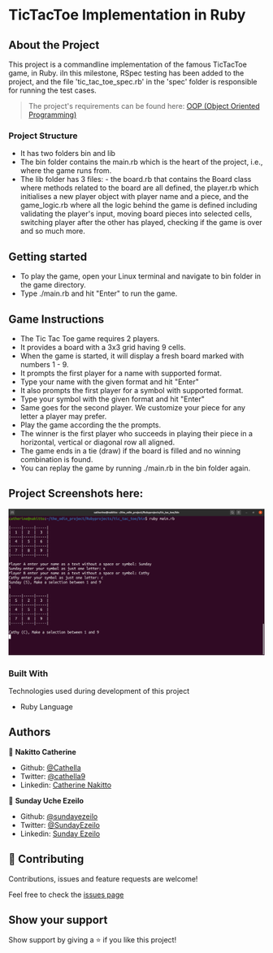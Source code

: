 # TicTacToe Implementation in Ruby

## About the Project
This project is a commandline implementation of the famous TicTacToe game, in Ruby. iIn this milestone, RSpec testing has been added to the project, and the file 'tic_tac_toe_spec.rb' in the 'spec' folder is responsible for running the test cases.

> The project's requirements can be found here: [OOP (Object Oriented Programming)](https://microverse.pathwright.com/library/fast-track-curriculum/69047/path/step/59565018/)

### Project Structure
- It has two folders bin and lib
- The bin folder contains the main.rb which is the heart of the project, i.e., where the game runs from.
- The lib folder has 3 files: - the board.rb that contains the Board class where methods related to the board are all defined, the player.rb which initialises a new player object with player name and a piece, and the game_logic.rb where all the logic behind the game is defined including validating the player's input, moving board pieces into selected cells, switching player after the other has played, checking if the game is over and so much more.

## Getting started
- To play the game, open your Linux terminal and navigate to bin folder in the game directory.
- Type ./main.rb and hit "Enter" to run the game.

## Game Instructions
- The Tic Tac Toe game requires 2 players.
- It provides a board with a 3x3 grid having 9 cells.
- When the game is started, it will display a fresh board marked with numbers 1 - 9.
- It prompts the first player for a name with supported format.
- Type your name with the given format and hit "Enter"
- It also prompts the first player for a symbol with supported format.
- Type your symbol with the given format and hit "Enter"
- Same goes for the second player. We customize your piece for any letter a player may prefer.
- Play the game according the the prompts.
- The winner is the first player who succeeds in playing their piece in a horizontal, vertical or diagonal row all aligned.
- The game ends in a tie (draw) if the board is filled and no winning combination is found.
- You can replay the game by running ./main.rb in the bin folder again.

## Project Screenshots here:
![screenshot](capture.png)

### Built With
Technologies used during development of this project
- Ruby Language

## Authors

👤 **Nakitto Catherine**

- Github: [@Cathella](https://github.com/Cathella)
- Twitter: [@cathella9](https://twitter.com/cathella9)
- Linkedin: [Catherine Nakitto](https://www.linkedin.com/in/catherine-nakitto-51ba2a40/)

👤 **Sunday Uche Ezeilo**

- Github: [@sundayezeilo](https://github.com/ezeilo-su)
- Twitter: [@SundayEzeilo](https://twitter.com/SundayEzeilo)
- Linkedin: [Sunday Ezeilo](https://www.linkedin.com/in/sunday-ezeilo-a6a67664/)

## 🤝 Contributing

Contributions, issues and feature requests are welcome!

Feel free to check the [issues page](https://github.com/Cathella/tic_tac_toe/issues)

## Show your support

Show support by giving a ⭐️ if you like this project!
